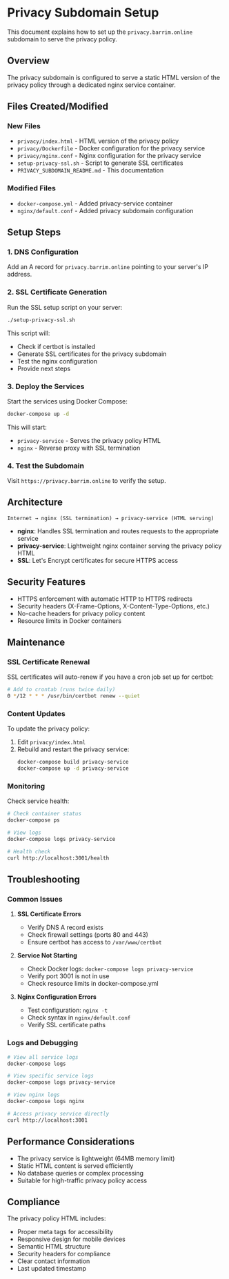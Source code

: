 # Privacy Subdomain Setup

This document explains how to set up the `privacy.barrim.online` subdomain to serve the privacy policy.

## Overview

The privacy subdomain is configured to serve a static HTML version of the privacy policy through a dedicated nginx service container.

## Files Created/Modified

### New Files
- `privacy/index.html` - HTML version of the privacy policy
- `privacy/Dockerfile` - Docker configuration for the privacy service
- `privacy/nginx.conf` - Nginx configuration for the privacy service
- `setup-privacy-ssl.sh` - Script to generate SSL certificates
- `PRIVACY_SUBDOMAIN_README.md` - This documentation

### Modified Files
- `docker-compose.yml` - Added privacy-service container
- `nginx/default.conf` - Added privacy subdomain configuration

## Setup Steps

### 1. DNS Configuration
Add an A record for `privacy.barrim.online` pointing to your server's IP address.

### 2. SSL Certificate Generation
Run the SSL setup script on your server:

```bash
./setup-privacy-ssl.sh
```

This script will:
- Check if certbot is installed
- Generate SSL certificates for the privacy subdomain
- Test the nginx configuration
- Provide next steps

### 3. Deploy the Services
Start the services using Docker Compose:

```bash
docker-compose up -d
```

This will start:
- `privacy-service` - Serves the privacy policy HTML
- `nginx` - Reverse proxy with SSL termination

### 4. Test the Subdomain
Visit `https://privacy.barrim.online` to verify the setup.

## Architecture

```
Internet → nginx (SSL termination) → privacy-service (HTML serving)
```

- **nginx**: Handles SSL termination and routes requests to the appropriate service
- **privacy-service**: Lightweight nginx container serving the privacy policy HTML
- **SSL**: Let's Encrypt certificates for secure HTTPS access

## Security Features

- HTTPS enforcement with automatic HTTP to HTTPS redirects
- Security headers (X-Frame-Options, X-Content-Type-Options, etc.)
- No-cache headers for privacy policy content
- Resource limits in Docker containers

## Maintenance

### SSL Certificate Renewal
SSL certificates will auto-renew if you have a cron job set up for certbot:

```bash
# Add to crontab (runs twice daily)
0 */12 * * * /usr/bin/certbot renew --quiet
```

### Content Updates
To update the privacy policy:
1. Edit `privacy/index.html`
2. Rebuild and restart the privacy service:
   ```bash
   docker-compose build privacy-service
   docker-compose up -d privacy-service
   ```

### Monitoring
Check service health:
```bash
# Check container status
docker-compose ps

# View logs
docker-compose logs privacy-service

# Health check
curl http://localhost:3001/health
```

## Troubleshooting

### Common Issues

1. **SSL Certificate Errors**
   - Verify DNS A record exists
   - Check firewall settings (ports 80 and 443)
   - Ensure certbot has access to `/var/www/certbot`

2. **Service Not Starting**
   - Check Docker logs: `docker-compose logs privacy-service`
   - Verify port 3001 is not in use
   - Check resource limits in docker-compose.yml

3. **Nginx Configuration Errors**
   - Test configuration: `nginx -t`
   - Check syntax in `nginx/default.conf`
   - Verify SSL certificate paths

### Logs and Debugging
```bash
# View all service logs
docker-compose logs

# View specific service logs
docker-compose logs privacy-service

# View nginx logs
docker-compose logs nginx

# Access privacy service directly
curl http://localhost:3001
```

## Performance Considerations

- The privacy service is lightweight (64MB memory limit)
- Static HTML content is served efficiently
- No database queries or complex processing
- Suitable for high-traffic privacy policy access

## Compliance

The privacy policy HTML includes:
- Proper meta tags for accessibility
- Responsive design for mobile devices
- Semantic HTML structure
- Security headers for compliance
- Clear contact information
- Last updated timestamp
